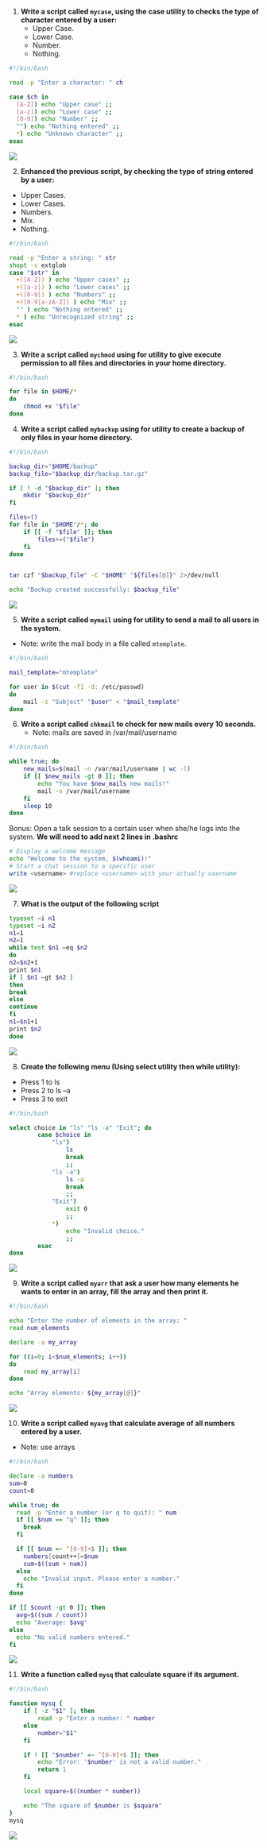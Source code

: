 1. **Write a script called `mycase`, using the case utility to checks the type of character entered by a user:**
   - Upper Case.
   - Lower Case.
   - Number.
   - Nothing.

```bash
#!/bin/bash

read -p "Enter a character: " ch

case $ch in
  [A-Z]) echo "Upper case" ;;
  [a-z]) echo "Lower case" ;;
  [0-9]) echo "Number" ;;
  "") echo "Nothing entered" ;;
  *) echo "Unknown character" ;;
esac
```

![](/pics/VirtualBoxVM_T9KprpfaC4.png)

2. **Enhanced the previous script, by checking the type of string entered by a user:**

- Upper Cases.
- Lower Cases.
- Numbers.
- Mix.
- Nothing.

```bash
#!/bin/bash

read -p "Enter a string: " str
shopt -s extglob
case "$str" in
  +([A-Z]) ) echo "Upper cases" ;;
  +([a-z]) ) echo "Lower cases" ;;
  +([0-9]) ) echo "Numbers" ;;
  +([0-9|a-zA-Z]) ) echo "Mix" ;;
  "" ) echo "Nothing entered" ;;
  * ) echo "Unrecognized string" ;;
esac
```

![](/pics/VirtualBoxVM_9xS8Q5gM04.png)

3. **Write a script called `mychmod` using for utility to give execute permission to all files and directories in your home directory.**

```bash
#!/bin/bash

for file in $HOME/*
do
    chmod +x "$file"
done
```

4. **Write a script called `mybackup` using for utility to create a backup of only files in your home directory.**

```bash
#!/bin/bash

backup_dir="$HOME/backup"
backup_file="$backup_dir/backup.tar.gz"

if [ ! -d "$backup_dir" ]; then
    mkdir "$backup_dir"
fi

files=()
for file in "$HOME"/*; do
    if [[ -f "$file" ]]; then
        files+=("$file")
    fi
done


tar czf "$backup_file" -C "$HOME" "${files[@]}" 2>/dev/null

echo "Backup created successfully: $backup_file"
```

![](/pics/VirtualBoxVM_NTv4F9iViF.png)

5.  **Write a script called `mymail` using for utility to send a mail to all users in the system.**

- Note: write the mail body in a file called `mtemplate`.

```bash
#!/bin/bash

mail_template="mtemplate"

for user in $(cut -f1 -d: /etc/passwd)
do
    mail -s "Subject" "$user" < "$mail_template"
done
```

6. **Write a script called `chkmail` to check for new mails every 10 seconds.**
   - Note: mails are saved in /var/mail/username

```bash
#!/bin/bash

while true; do
    new_mails=$(mail -n /var/mail/username | wc -l)
    if [[ $new_mails -gt 0 ]]; then
        echo "You have $new_mails new mails!"
        mail -n /var/mail/username
    fi
    sleep 10
done
```

Bonus: Open a talk session to a certain user when she/he logs into the system.
**We will need to add next 2 lines in .bashrc**

```bash
# Display a welcome message
echo "Welcome to the system, $(whoami)!"
# Start a chat session to a specific user
write <username> #replace <username> with your actually username
```

![](/pics/VirtualBoxVM_8Wfh84zBUW.png)

7. **What is the output of the following script**

```bash
typeset –i n1
typeset –i n2
n1=1
n2=1
while test $n1 –eq $n2
do
n2=$n2+1
print $n1
if [ $n1 –gt $n2 ]
then
break
else
continue
fi
n1=$n1+1
print $n2
done
```

![](/pics/VirtualBoxVM_xMvNzAsH1J.png)

8. **Create the following menu (Using select utility then while utility):**

- Press 1 to ls
- Press 2 to ls –a
- Press 3 to exit

```bash
#!/bin/bash

select choice in "ls" "ls -a" "Exit"; do
        case $choice in
            "ls")
                ls
                break
                ;;
            "ls -a")
                ls -a
                break
                ;;
            "Exit")
                exit 0
                ;;
            *)
                echo "Invalid choice."
                ;;
        esac
done
```

![](/pics/VirtualBoxVM_NQqWpHdJrU.png)

9. **Write a script called `myarr` that ask a user how many elements he wants to enter in an array, fill the array and then print it.**

```bash
#!/bin/bash

echo "Enter the number of elements in the array: "
read num_elements

declare -a my_array

for ((i=0; i<$num_elements; i++))
do
    read my_array[i]
done

echo "Array elements: ${my_array[@]}"
```

![](/pics/VirtualBoxVM_iSeHedB8tC.png)

10. **Write a script called `myavg` that calculate average of all numbers entered by a user.**

- Note: use arrays

```bash
#!/bin/bash

declare -a numbers
sum=0
count=0

while true; do
  read -p "Enter a number (or q to quit): " num
  if [[ $num == "q" ]]; then
    break
  fi

  if [[ $num =~ ^[0-9]+$ ]]; then
    numbers[count++]=$num
    sum=$((sum + num))
  else
    echo "Invalid input. Please enter a number."
  fi
done

if [[ $count -gt 0 ]]; then
  avg=$((sum / count))
  echo "Average: $avg"
else
  echo "No valid numbers entered."
fi
```

![](/pics/VirtualBoxVM_uW83uLqjEB.png)

11. **Write a function called `mysq` that calculate square if its argument.**

```bash
#!/bin/bash

function mysq {
    if [ -z "$1" ]; then
        read -p "Enter a number: " number
    else
        number="$1"
    fi

    if ! [[ "$number" =~ ^[0-9]+$ ]]; then
        echo "Error: '$number' is not a valid number."
        return 1
    fi

    local square=$((number * number))

    echo "The square of $number is $square"
}
mysq
```

![](/pics/VirtualBoxVM_CNhaTHzXUR.png)
